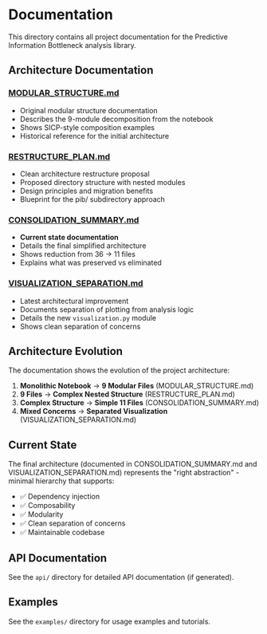 # Documentation

This directory contains all project documentation for the Predictive Information Bottleneck analysis library.

## Architecture Documentation

### [MODULAR_STRUCTURE.md](MODULAR_STRUCTURE.md)
- Original modular structure documentation
- Describes the 9-module decomposition from the notebook
- Shows SICP-style composition examples
- Historical reference for the initial architecture

### [RESTRUCTURE_PLAN.md](RESTRUCTURE_PLAN.md)  
- Clean architecture restructure proposal
- Proposed directory structure with nested modules
- Design principles and migration benefits
- Blueprint for the pib/ subdirectory approach

### [CONSOLIDATION_SUMMARY.md](CONSOLIDATION_SUMMARY.md)
- **Current state documentation** 
- Details the final simplified architecture
- Shows reduction from 36 → 11 files
- Explains what was preserved vs eliminated

### [VISUALIZATION_SEPARATION.md](VISUALIZATION_SEPARATION.md)
- Latest architectural improvement
- Documents separation of plotting from analysis logic
- Details the new `visualization.py` module
- Shows clean separation of concerns

## Architecture Evolution

The documentation shows the evolution of the project architecture:

1. **Monolithic Notebook** → **9 Modular Files** (MODULAR_STRUCTURE.md)
2. **9 Files** → **Complex Nested Structure** (RESTRUCTURE_PLAN.md) 
3. **Complex Structure** → **Simple 11 Files** (CONSOLIDATION_SUMMARY.md)
4. **Mixed Concerns** → **Separated Visualization** (VISUALIZATION_SEPARATION.md)

## Current State

The final architecture (documented in CONSOLIDATION_SUMMARY.md and VISUALIZATION_SEPARATION.md) represents the "right abstraction" - minimal hierarchy that supports:

- ✅ Dependency injection
- ✅ Composability  
- ✅ Modularity
- ✅ Clean separation of concerns
- ✅ Maintainable codebase

## API Documentation

See the `api/` directory for detailed API documentation (if generated).

## Examples

See the `examples/` directory for usage examples and tutorials.
